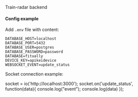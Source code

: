  Train-radar backend

#### Config example

Add `.env` file with content:

```
DATABASE_HOST=localhost
DATABASE_PORT=5432
DATABASE_USER=postgres
DATABASE_PASSWORD=password
DATABASE=fitually
DEVICE_KEY=apikeidevice
WEBSOCKET_EVENT=update_status

```

Socket connection example:

socket = io('http://localhost:3000');
socket.on('update_status', function(data){
  console.log("event");
  console.log(data)
});
